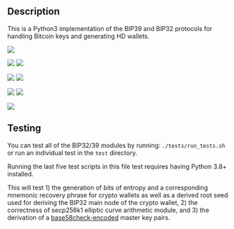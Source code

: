 ## Description
This is a Python3 implementation of the BIP39 and BIP32 protocols for handling Bitcoin keys and generating HD wallets.

![](https://github.com/gavinbarrett/BIP39_Suite/workflows/Build/badge.svg)


![](https://github.com/gavinbarrett/BIP39_Suite/workflows/Mnemonic%20Generation/badge.svg)
![](https://github.com/gavinbarrett/BIP39_Suite/workflows/Seed%20Generation/badge.svg)


![](https://github.com/gavinbarrett/BIP39_Suite/workflows/Elliptic%20Point%20Addition/badge.svg)
![](https://github.com/gavinbarrett/BIP39_Suite/workflows/Elliptic%20Point%20Multiplication/badge.svg)


![](https://github.com/gavinbarrett/BIP39_Suite/workflows/xprv%20Derivation/badge.svg)
![](https://github.com/gavinbarrett/BIP39_Suite/workflows/xpub%20Derivation/badge.svg)

![](https://github.com/gavinbarrett/BIP39_Suite/workflows/BIP%20Test%20Vectors/badge.svg)

## Testing

You can test all of the BIP32/39 modules by running:
``./tests/run_tests.sh``
or run an individual test in the ``test`` directory. 

Running the last five test scripts in this file test requires having Python 3.8+ installed.

This will test 1) the generation of bits of entropy and a corresponding mnemonic recovery phrase for crypto wallets as well as a derived root seed used for deriving the BIP32 main node of the crypto wallet, 2) the correctness of secp256k1 elliptic curve arithmetic module, and 3) the derivation of a [base58check-encoded](https://en.bitcoin.it/wiki/Base58Check_encoding) master key pairs.
